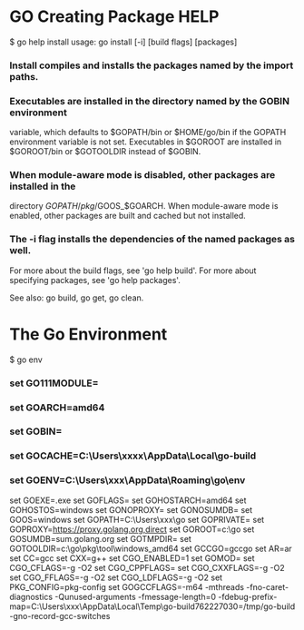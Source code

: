 # GO Creating Package HELP
$ go help install
usage: go install [-i] [build flags] [packages]

### Install compiles and installs the packages named by the import paths.

### Executables are installed in the directory named by the GOBIN environment
variable, which defaults to $GOPATH/bin or $HOME/go/bin if the GOPATH
environment variable is not set. Executables in $GOROOT
are installed in $GOROOT/bin or $GOTOOLDIR instead of $GOBIN.

### When module-aware mode is disabled, other packages are installed in the
directory $GOPATH/pkg/$GOOS_$GOARCH. When module-aware mode is enabled,
other packages are built and cached but not installed.

### The -i flag installs the dependencies of the named packages as well.

For more about the build flags, see 'go help build'.
For more about specifying packages, see 'go help packages'.

See also: go build, go get, go clean.

# The Go Environment
$ go env
### set GO111MODULE=
### set GOARCH=amd64
### set GOBIN=
### set GOCACHE=C:\Users\xxxx\AppData\Local\go-build
### set GOENV=C:\Users\xxx\AppData\Roaming\go\env
set GOEXE=.exe
set GOFLAGS=
set GOHOSTARCH=amd64
set GOHOSTOS=windows
set GONOPROXY=
set GONOSUMDB=
set GOOS=windows
set GOPATH=C:\Users\xxx\go
set GOPRIVATE=
set GOPROXY=https://proxy.golang.org,direct
set GOROOT=c:\go
set GOSUMDB=sum.golang.org
set GOTMPDIR=
set GOTOOLDIR=c:\go\pkg\tool\windows_amd64
set GCCGO=gccgo
set AR=ar
set CC=gcc
set CXX=g++
set CGO_ENABLED=1
set GOMOD=
set CGO_CFLAGS=-g -O2
set CGO_CPPFLAGS=
set CGO_CXXFLAGS=-g -O2
set CGO_FFLAGS=-g -O2
set CGO_LDFLAGS=-g -O2
set PKG_CONFIG=pkg-config
set GOGCCFLAGS=-m64 -mthreads -fno-caret-diagnostics -Qunused-arguments -fmessage-length=0 -fdebug-prefix-map=C:\Users\xxx\AppData\Local\Temp\go-build762227030=/tmp/go-build -gno-record-gcc-switches

